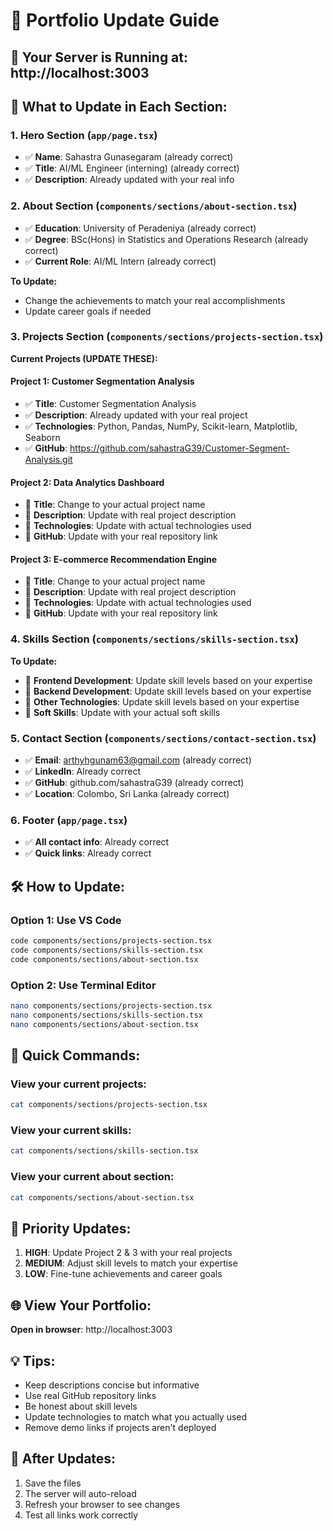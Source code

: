 # 🚀 Portfolio Update Guide

## 📍 Your Server is Running at: http://localhost:3003

## 🔴 What to Update in Each Section:

### 1. **Hero Section** (`app/page.tsx`)

- ✅ **Name**: Sahastra Gunasegaram (already correct)
- ✅ **Title**: AI/ML Engineer (interning) (already correct)
- ✅ **Description**: Already updated with your real info

### 2. **About Section** (`components/sections/about-section.tsx`)

- ✅ **Education**: University of Peradeniya (already correct)
- ✅ **Degree**: BSc(Hons) in Statistics and Operations Research (already correct)
- ✅ **Current Role**: AI/ML Intern (already correct)

**To Update:**

- Change the achievements to match your real accomplishments
- Update career goals if needed

### 3. **Projects Section** (`components/sections/projects-section.tsx`)

**Current Projects (UPDATE THESE):**

#### Project 1: Customer Segmentation Analysis

- ✅ **Title**: Customer Segmentation Analysis
- ✅ **Description**: Already updated with your real project
- ✅ **Technologies**: Python, Pandas, NumPy, Scikit-learn, Matplotlib, Seaborn
- ✅ **GitHub**: https://github.com/sahastraG39/Customer-Segment-Analysis.git

#### Project 2: Data Analytics Dashboard

- 🔴 **Title**: Change to your actual project name
- 🔴 **Description**: Update with real project description
- 🔴 **Technologies**: Update with actual technologies used
- 🔴 **GitHub**: Update with your real repository link

#### Project 3: E-commerce Recommendation Engine

- 🔴 **Title**: Change to your actual project name
- 🔴 **Description**: Update with real project description
- 🔴 **Technologies**: Update with actual technologies used
- 🔴 **GitHub**: Update with your real repository link

### 4. **Skills Section** (`components/sections/skills-section.tsx`)

**To Update:**

- 🔴 **Frontend Development**: Update skill levels based on your expertise
- 🔴 **Backend Development**: Update skill levels based on your expertise
- 🔴 **Other Technologies**: Update skill levels based on your expertise
- 🔴 **Soft Skills**: Update with your actual soft skills

### 5. **Contact Section** (`components/sections/contact-section.tsx`)

- ✅ **Email**: arthyhgunam63@gmail.com (already correct)
- ✅ **LinkedIn**: Already correct
- ✅ **GitHub**: github.com/sahastraG39 (already correct)
- ✅ **Location**: Colombo, Sri Lanka (already correct)

### 6. **Footer** (`app/page.tsx`)

- ✅ **All contact info**: Already correct
- ✅ **Quick links**: Already correct

## 🛠️ How to Update:

### Option 1: Use VS Code

```bash
code components/sections/projects-section.tsx
code components/sections/skills-section.tsx
code components/sections/about-section.tsx
```

### Option 2: Use Terminal Editor

```bash
nano components/sections/projects-section.tsx
nano components/sections/skills-section.tsx
nano components/sections/about-section.tsx
```

## 📝 Quick Commands:

### View your current projects:

```bash
cat components/sections/projects-section.tsx
```

### View your current skills:

```bash
cat components/sections/skills-section.tsx
```

### View your current about section:

```bash
cat components/sections/about-section.tsx
```

## 🎯 Priority Updates:

1. **HIGH**: Update Project 2 & 3 with your real projects
2. **MEDIUM**: Adjust skill levels to match your expertise
3. **LOW**: Fine-tune achievements and career goals

## 🌐 View Your Portfolio:

**Open in browser**: http://localhost:3003

## 💡 Tips:

- Keep descriptions concise but informative
- Use real GitHub repository links
- Be honest about skill levels
- Update technologies to match what you actually used
- Remove demo links if projects aren't deployed

## 🔄 After Updates:

1. Save the files
2. The server will auto-reload
3. Refresh your browser to see changes
4. Test all links work correctly
